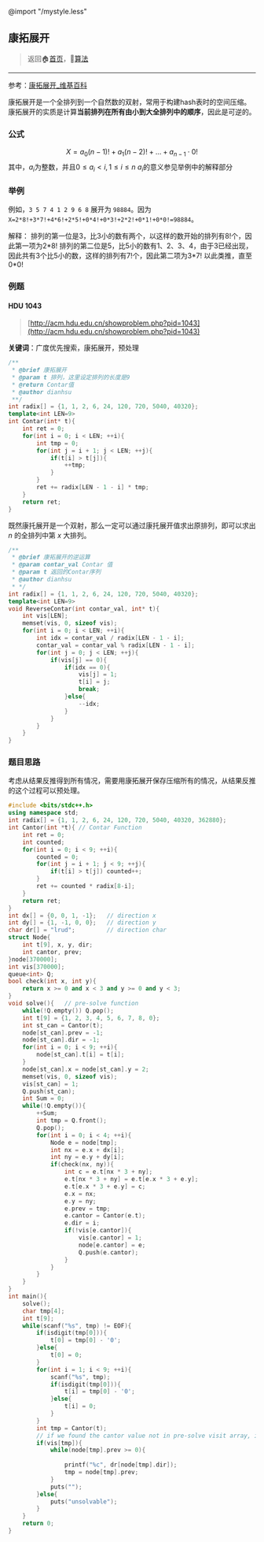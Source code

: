 @import "/mystyle.less"

## 康拓展开
> 返回:house:[首页](../../index.html)，:rocket:[算法](../index.html)

---

参考：[康拓展开_维基百科](https://zh.wikipedia.org/wiki/%E5%BA%B7%E6%89%98%E5%B1%95%E5%BC%80)

康拓展开是一个全排列到一个自然数的双射，常用于构建hash表时的空间压缩。
康拓展开的实质是计算**当前排列在所有由小到大全排列中的顺序**，因此是可逆的。

### 公式

$$X=a_0(n-1)! + a_{1}(n-2)! + \dots + a_{n-1} \cdot 0!$$
其中，$a_i$为整数，并且$0 \leq a_i < i, 1 \leq i \leq n$
$a_i$的意义参见举例中的解释部分

### 举例
例如，`3 5 7 4 1 2 9 6 8` 展开为 `98884`。因为`X=2*8!+3*7!+4*6!+2*5!+0*4!+0*3!+2*2!+0*1!+0*0!=98884`。

解释：
排列的第一位是3，比3小的数有两个，以这样的数开始的排列有8!个，因此第一项为2\*8!
排列的第二位是5，比5小的数有1、2、3、4，由于3已经出现，因此共有3个比5小的数，这样的排列有7!个，因此第二项为3\*7!
以此类推，直至0\*0!

### 例题
#### HDU 1043
> [http://acm.hdu.edu.cn/showproblem.php?pid=1043](http://acm.hdu.edu.cn/showproblem.php?pid=1043)

**关键词**：广度优先搜索，康拓展开，预处理

```cpp
/**
 * @brief 康拓展开
 * @param t 排列，这里设定排列的长度是9
 * @return Contar值
 * @author dianhsu
 **/
int radix[] = {1, 1, 2, 6, 24, 120, 720, 5040, 40320};
template<int LEN=9>
int Contar(int* t){
    int ret = 0;
    for(int i = 0; i < LEN; ++i){
        int tmp = 0;
        for(int j = i + 1; j < LEN; ++j){
            if(t[i] > t[j]){
                ++tmp;
            }
        }
        ret += radix[LEN - 1 - i] * tmp;
    }
    return ret;
}
```

既然康托展开是一个双射，那么一定可以通过康托展开值求出原排列，即可以求出 $n$ 的全排列中第 $x$ 大排列。

```cpp
/**
 * @brief 康拓展开的逆运算
 * @param contar_val Contar 值
 * @param t 返回的Contar序列
 * @author dianhsu
 * */
int radix[] = {1, 1, 2, 6, 24, 120, 720, 5040, 40320};
template<int LEN=9>
void ReverseContar(int contar_val, int* t){
    int vis[LEN];
    memset(vis, 0, sizeof vis);
    for(int i = 0; i < LEN; ++i){
        int idx = contar_val / radix[LEN - 1 - i];
        contar_val = contar_val % radix[LEN - 1 - i];
        for(int j = 0; j < LEN; ++j){
            if(vis[j] == 0){
                if(idx == 0){
                    vis[j] = 1;
                    t[i] = j;
                    break;
                }else{
                    --idx;
                }
            }
        }
    }
}
```

### 题目思路

考虑从结果反推得到所有情况，需要用康拓展开保存压缩所有的情况，从结果反推的这个过程可以预处理。

```cpp
#include <bits/stdc++.h>
using namespace std;
int radix[] = {1, 1, 2, 6, 24, 120, 720, 5040, 40320, 362880};
int Cantor(int *t){ // Contar Function
    int ret = 0;
    int counted;
    for(int i = 0; i < 9; ++i){
        counted = 0;
        for(int j = i + 1; j < 9; ++j){
            if(t[i] > t[j]) counted++;
        }
        ret += counted * radix[8-i];
    }
    return ret;
}
int dx[] = {0, 0, 1, -1};   // direction x
int dy[] = {1, -1, 0, 0};   // direction y
char dr[] = "lrud";         // direction char
struct Node{
    int t[9], x, y, dir;
    int cantor, prev;
}node[370000];
int vis[370000];
queue<int> Q;
bool check(int x, int y){
    return x >= 0 and x < 3 and y >= 0 and y < 3;
}
void solve(){   // pre-solve function
    while(!Q.empty()) Q.pop();
    int t[9] = {1, 2, 3, 4, 5, 6, 7, 8, 0};
    int st_can = Cantor(t);
    node[st_can].prev = -1;
    node[st_can].dir = -1;
    for(int i = 0; i < 9; ++i){
        node[st_can].t[i] = t[i];
    }
    node[st_can].x = node[st_can].y = 2;
    memset(vis, 0, sizeof vis);
    vis[st_can] = 1;
    Q.push(st_can);
    int Sum = 0;
    while(!Q.empty()){
        ++Sum;
        int tmp = Q.front();
        Q.pop();
        for(int i = 0; i < 4; ++i){
            Node e = node[tmp];
            int nx = e.x + dx[i];
            int ny = e.y + dy[i];
            if(check(nx, ny)){
                int c = e.t[nx * 3 + ny];
                e.t[nx * 3 + ny] = e.t[e.x * 3 + e.y];
                e.t[e.x * 3 + e.y] = c;
                e.x = nx;
                e.y = ny;
                e.prev = tmp;
                e.cantor = Cantor(e.t);
                e.dir = i;
                if(!vis[e.cantor]){
                    vis[e.cantor] = 1;
                    node[e.cantor] = e;
                    Q.push(e.cantor);
                }
            }
        }
    }
}
int main(){
    solve();
    char tmp[4];
    int t[9];
    while(scanf("%s", tmp) != EOF){
        if(isdigit(tmp[0])){
            t[0] = tmp[0] - '0';
        }else{
            t[0] = 0;
        }
        for(int i = 1; i < 9; ++i){
            scanf("%s", tmp);
            if(isdigit(tmp[0])){
                t[i] = tmp[0] - '0';
            }else{
                t[i] = 0;
            }
        }
        int tmp = Cantor(t);
        // if we found the cantor value not in pre-solve visit array, it means we will not reach this situation.
        if(vis[tmp]){
            while(node[tmp].prev >= 0){
                
                printf("%c", dr[node[tmp].dir]);
                tmp = node[tmp].prev;
            }
            puts("");
        }else{
            puts("unsolvable");
        }
    }
    return 0;
}
```